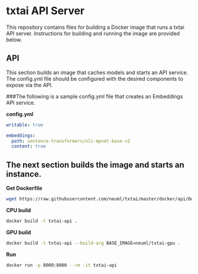 # txtai API Server
This repository contains files for building a Docker image that runs a txtai API server. Instructions for building and running the image are provided below.

## API
This section builds an image that caches models and starts an API service. The config.yml file should be configured with the desired components to expose via the API.

###The following is a sample config.yml file that creates an Embeddings API service.

**config.yml**
```yaml
writable: true

embeddings:
  path: sentence-transformers/nli-mpnet-base-v2
  content: true
```

## The next section builds the image and starts an instance.

**Get Dockerfile**
```bash
wget https://raw.githubusercontent.com/neuml/txtai/master/docker/api/Dockerfile
```

**CPU build**
```bash
docker build -t txtai-api .
```

**GPU build**
```bash
docker build -t txtai-api --build-arg BASE_IMAGE=neuml/txtai-gpu .
```

**Run**
```bash
docker run -p 8000:8000 --rm -it txtai-api
```
